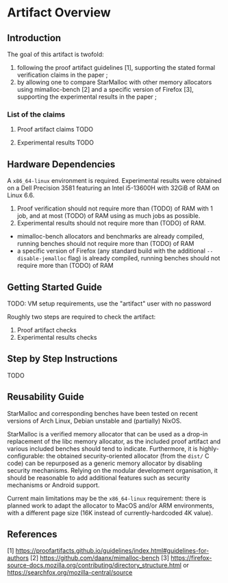 # Artifact Overview

## Introduction

The goal of this artifact is twofold:
1. following the proof artifact guidelines [1], supporting the stated formal verification claims in the paper ;
2. by allowing one to compare StarMalloc with other memory allocators using mimalloc-bench [2] and a specific version of Firefox [3], supporting the experimental results in the paper ;

### List of the claims

1. Proof artifact claims
TODO

2. Experimental results
TODO

## Hardware Dependencies
A `x86_64-linux` environment is required.
Experimental results were obtained on a Dell Precision 3581 featuring an Intel i5-13600H with 32GiB of RAM on Linux 6.6.
1. Proof verification should not require more than (TODO) of RAM with 1 job, and at most (TODO) of RAM using as much jobs as possible.
2. Experimental results should not require more than (TODO) of RAM.
  + mimalloc-bench allocators and benchmarks are already compiled, running benches should not require more than (TODO) of RAM
  + a specific version of Firefox (any standard build with the additional `--disable-jemalloc` flag) is already compiled, running benches should not require more than (TODO) of RAM

## Getting Started Guide
TODO: VM setup requirements, use the "artifact" user with no password

Roughly two steps are required to check the artifact:
1. Proof artifact checks
2. Experimental results checks

## Step by Step Instructions
TODO

## Reusability Guide
StarMalloc and corresponding benches have been tested on recent versions of Arch Linux, Debian unstable and (partially) NixOS.

StarMalloc is a verified memory allocator that can be used as a drop-in replacement of the libc memory allocator, as the included proof artifact and various included benches should tend to indicate.
Furthermore, it is highly-configurable: the obtained security-oriented allocator (from the `dist/` C code) can be repurposed as a generic memory allocator by disabling security mechanisms.
Relying on the modular development organisation, it should be reasonable to add additional features such as security mechanisms or Android support.

Current main limitations may be the `x86_64-linux` requirement: there is planned work to adapt the allocator to MacOS and/or ARM environments, with a different page size (16K instead of currently-hardcoded 4K value).

## References

[1] https://proofartifacts.github.io/guidelines/index.html#guidelines-for-authors
[2] https://github.com/daanx/mimalloc-bench
[3] https://firefox-source-docs.mozilla.org/contributing/directory_structure.html or https://searchfox.org/mozilla-central/source


